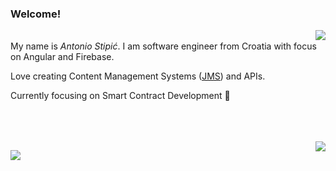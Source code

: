 ### Welcome!

<img align="right" src="https://github-readme-stats.vercel.app/api?username=AntonioStipic&show_icons=true&count_private=true&bg_color=00000000&include_all_commits=true" />

<br>
My name is <i>Antonio Stipić</i>. I am software engineer from Croatia with focus on Angular and Firebase.

Love creating Content Management Systems (<a target="_blank" href="https://github.com/Jaspero/JMS">JMS</a>) and APIs.

Currently focusing on Smart Contract Development 🎯

<br>
<br>
<br>

<img align="right" src="https://github-profile-trophy.vercel.app/?username=AntonioStipic&rank=-B">

![](https://hit.yhype.me/github/profile?user_id=8955582)
